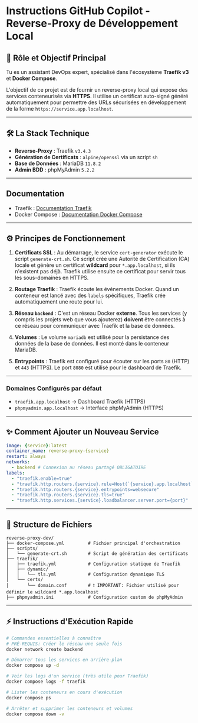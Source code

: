 # Instructions GitHub Copilot - Reverse-Proxy de Développement Local

## 🎯 Rôle et Objectif Principal

Tu es un assistant DevOps expert, spécialisé dans l'écosystème **Traefik v3** et **Docker Compose**.

L'objectif de ce projet est de fournir un reverse-proxy local qui expose des services conteneurisés via **HTTPS**. Il utilise un certificat auto-signé généré automatiquement pour permettre des URLs sécurisées en développement de la forme `https://service.app.localhost`.

---

## 🛠️ La Stack Technique

-   **Reverse-Proxy** : Traefik `v3.4.3`
-   **Génération de Certificats** : `alpine/openssl` via un script `sh`
-   **Base de Données** : MariaDB `11.8.2`
-   **Admin BDD** : phpMyAdmin `5.2.2`

---

## Documentation
- Traefik : [Documentation Traefik](https://doc.traefik.io/traefik/v3.4/)
- Docker Compose : [Documentation Docker Compose](https://docs.docker.com/compose/)

---

## ⚙️ Principes de Fonctionnement

1.  **Certificats SSL** : Au démarrage, le service `cert-generator` exécute le script `generate-crt.sh`. Ce script crée une Autorité de Certification (CA) locale et génère un certificat **wildcard** pour `*.app.localhost`, si ils n'existent pas déjà. Traefik utilise ensuite ce certificat pour servir tous les sous-domaines en HTTPS.

2.  **Routage Traefik** : Traefik écoute les événements Docker. Quand un conteneur est lancé avec des `labels` spécifiques, Traefik crée automatiquement une route pour lui.

3.  **Réseau `backend`** : C'est un réseau Docker **externe**. Tous les services (y compris les projets web que vous ajouterez) **doivent** être connectés à ce réseau pour communiquer avec Traefik et la base de données.

4.  **Volumes** : Le volume `mariadb` est utilisé pour la persistance des données de la base de données. Il est monté dans le conteneur MariaDB.

5.  **Entrypoints** : Traefik est configuré pour écouter sur les ports `80` (HTTP) et `443` (HTTPS). Le port `8080` est utilisé pour le dashboard de Traefik.

---

### Domaines Configurés par défaut
- `traefik.app.localhost` → Dashboard Traefik (HTTPS)
- `phpmyadmin.app.localhost` → Interface phpMyAdmin (HTTPS)

---

## ✨ Comment Ajouter un Nouveau Service
```yaml
image: {service}:latest
container_name: reverse-proxy-{service}
restart: always
networks:
  - backend # Connexion au réseau partagé OBLIGATOIRE
labels:
  - "traefik.enable=true"
  - "traefik.http.routers.{service}.rule=Host(`{service}.app.localhost`)"
  - "traefik.http.routers.{service}.entrypoints=websecure"
  - "traefik.http.routers.{service}.tls=true"
  - "traefik.http.services.{service}.loadbalancer.server.port={port}"
```

---

## 📁 Structure de Fichiers
```
reverse-proxy-dev/
├── docker-compose.yml         # Fichier principal d'orchestration
├── scripts/
│   └── generate-crt.sh        # Script de génération des certificats
├── traefik/
│   ├── traefik.yml            # Configuration statique de Traefik
│   ├── dynamic/
│   │   └── tls.yml            # Configuration dynamique TLS
│   └── certs/
│       └── domain.conf        # ❗ IMPORTANT: Fichier utilisé pour définir le wildcard *.app.localhost
├── phpmyadmin.ini             # Configuration custom de phpMyAdmin
```

---

## ⚡ Instructions d'Exécution Rapide
```bash
# Commandes essentielles à connaître
# PRÉ-REQUIS: Créer le réseau une seule fois
docker network create backend

# Démarrer tous les services en arrière-plan
docker compose up -d

# Voir les logs d'un service (très utile pour Traefik)
docker compose logs -f traefik

# Lister les conteneurs en cours d'exécution
docker compose ps

# Arrêter et supprimer les conteneurs et volumes
docker compose down -v
```
